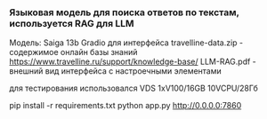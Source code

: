 ### Языковая модель для поиска ответов по текстам, используется RAG для LLM
Модель: Saiga 13b
Gradio для интерфейса
travelline-data.zip - содержимое онлайн базы знаний https://www.travelline.ru/support/knowledge-base/
LLM-RAG.pdf - внешний вид интерфейса с настроечными элементами

для тестирования использовался VDS 1xV100/16GB 10VCPU/28Гб

pip install -r requirements.txt
python app.py
http://0.0.0.0:7860